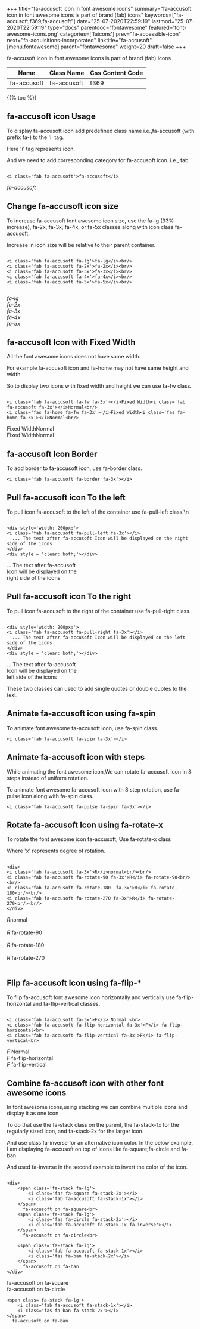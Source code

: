 +++
title="fa-accusoft icon in font awesome icons"
summary="fa-accusoft icon in font awesome icons is part of brand (fab) icons"
keywords=["fa-accusoft,f369,fa-accusoft"]
date="25-07-2020T22:59:19"
lastmod="25-07-2020T22:59:19"
type="docs"
parentdoc="fontawesome"
featured='font-awesome-icons.png'
categories=['faicons']
prev="fa-accessible-icon"
next="fa-acquisitions-incorporated"
linktitle="fa-accusoft"
[menu.fontawesome]
parent="fontawesome"
weight=20
draft=false
+++


fa-accusoft icon in font awesome icons is part of brand (fab) icons

<div class='table-responsive'><table class='table'><thead><tr><th>Name</th><th>Class Name</th><th>Css Content Code</th></tr></thead><tbody><tr><td>fa-accusoft</td><td>fa-accusoft</td><td>f369</td></tr></tbody></table></div>


{{% toc %}}


## fa-accusoft icon Usage

To display fa-accusoft icon add predefined class name i.e.,fa-accusoft (with prefix fa-) to the 'i' tag.

Here 'i' tag represents icon.

And we need to add corresponding category for fa-accusoft icon. i.e., fab.


```

<i class='fab fa-accusoft'>fa-accusoft</i>
```

<i class='fab fa-accusoft'>fa-accusoft</i>




## Change fa-accusoft icon size
To increase fa-accusoft font awesome icon size, use the fa-lg (33% increase), fa-2x, fa-3x, fa-4x, or fa-5x classes along with icon class fa-accusoft.

Increase in icon size will be relative to their parent container. 

```

<i class='fab fa-accusoft fa-lg'>fa-lg</i><br/>
<i class='fab fa-accusoft fa-2x'>fa-2x</i><br/>
<i class='fab fa-accusoft fa-3x'>fa-3x</i><br/>
<i class='fab fa-accusoft fa-4x'>fa-4x</i><br/>
<i class='fab fa-accusoft fa-5x'>fa-5x</i><br/>
            
```

<i class='fab fa-accusoft fa-lg'>fa-lg</i><br/>
<i class='fab fa-accusoft fa-2x'>fa-2x</i><br/>
<i class='fab fa-accusoft fa-3x'>fa-3x</i><br/>
<i class='fab fa-accusoft fa-4x'>fa-4x</i><br/>
<i class='fab fa-accusoft fa-5x'>fa-5x</i><br/>
            



## fa-accusoft Icon with Fixed Width 

All the font awesome icons does not have same width.

For example fa-accusoft icon and fa-home may not have same height and width.

So to display two icons with fixed width and height we can use fa-fw class.


```

<i class='fab fa-accusoft fa-fw fa-3x'></i>Fixed Width<i class='fab fa-accusoft fa-3x'></i>Normal<br/>
<i class='fas fa-home fa-fw fa-3x'></i>Fixed Width<i class='fas fa-home fa-3x'></i>Normal<br/>
```

<i class='fab fa-accusoft fa-fw fa-3x'></i>Fixed Width<i class='fab fa-accusoft fa-3x'></i>Normal<br/>
<i class='fas fa-home fa-fw fa-3x'></i>Fixed Width<i class='fas fa-home fa-3x'></i>Normal<br/>



## fa-accusoft Icon Border 

To add border to fa-accusoft icon, use fa-border class.


```
<i class='fab fa-accusoft fa-border fa-3x'></i>

```
<i class='fab fa-accusoft fa-border fa-3x'></i>





## Pull fa-accusoft icon To the left

To pull icon fa-accusoft to the left of the container use fa-pull-left class.\n

```

<div style='width: 200px;'>
<i class='fab fa-accusoft fa-pull-left fa-3x'></i>
  ... The text after fa-accusoft Icon will be displayed on the right side of the icons
</div>
<div style = 'clear: both;'></div>
```

<div style='width: 200px;'>
<i class='fab fa-accusoft fa-pull-left fa-3x'></i>
  ... The text after fa-accusoft Icon will be displayed on the right side of the icons
</div>
<div style = 'clear: both;'></div>




## Pull fa-accusoft icon To the right
To pull icon fa-accusoft to the right of the container use fa-pull-right class.

```

<div style='width: 200px;'>
<i class='fab fa-accusoft fa-pull-right fa-3x'></i>
  ... The text after fa-accusoft Icon will be displayed on the left side of the icons
</div>
<div style = 'clear: both;'></div>
```

<div style='width: 200px;'>
<i class='fab fa-accusoft fa-pull-right fa-3x'></i>
  ... The text after fa-accusoft Icon will be displayed on the left side of the icons
</div>
<div style = 'clear: both;'></div>

These two classes can used to add single quotes or double quotes to the text.


## Animate fa-accusoft icon using fa-spin
To animate font awesome fa-accusoft icon, use fa-spin class.

```
<i class='fab fa-accusoft fa-spin fa-3x'></i>
```
<i class='fab fa-accusoft fa-spin fa-3x'></i>




## Animate fa-accusoft icon with steps
While animating the font awesome icon,We can rotate fa-accusoft icon in 8 steps instead of uniform rotation.

To animate font awesome fa-accusoft icon with 8 step rotation, use fa-pulse icon along with fa-spin class.


```
<i class='fab fa-accusoft fa-pulse fa-spin fa-3x'></i>

```
<i class='fab fa-accusoft fa-pulse fa-spin fa-3x'></i>





## Rotate fa-accusoft Icon using fa-rotate-x
To rotate the font awesome icon fa-accusoft, Use fa-rotate-x class

Where 'x' represents degree of rotation.


```

<div>
<i class='fab fa-accusoft fa-3x'>R</i>normal<br/><br/>
<i class='fab fa-accusoft fa-rotate-90 fa-3x'>R</i> fa-rotate-90<br/><br/> 
<i class='fab fa-accusoft fa-rotate-180  fa-3x'>R</i> fa-rotate-180<br/><br/> 
<i class='fab fa-accusoft fa-rotate-270 fa-3x'>R</i> fa-rotate-270<br/><br/>
</div>
```

<div>
<i class='fab fa-accusoft fa-3x'>R</i>normal<br/><br/>
<i class='fab fa-accusoft fa-rotate-90 fa-3x'>R</i> fa-rotate-90<br/><br/> 
<i class='fab fa-accusoft fa-rotate-180  fa-3x'>R</i> fa-rotate-180<br/><br/> 
<i class='fab fa-accusoft fa-rotate-270 fa-3x'>R</i> fa-rotate-270<br/><br/>
</div>




## Flip fa-accusoft Icon using fa-flip-*
To flip fa-accusoft font awesome icon horizontally and vertically use fa-flip-horizontal and fa-flip-vertical classes. 

```

<i class='fab fa-accusoft fa-3x'>F</i> Normal <br>
<i class='fab fa-accusoft fa-flip-horizontal fa-3x'>F</i> fa-flip-horizontal<br>
<i class='fab fa-accusoft fa-flip-vertical fa-3x'>F</i> fa-flip-vertical<br>
```

<i class='fab fa-accusoft fa-3x'>F</i> Normal <br>
<i class='fab fa-accusoft fa-flip-horizontal fa-3x'>F</i> fa-flip-horizontal<br>
<i class='fab fa-accusoft fa-flip-vertical fa-3x'>F</i> fa-flip-vertical<br>




## Combine fa-accusoft icon with other font awesome icons
In font awesome icons,using stacking we can combine multiple icons and display it as one icon 

To do that use the fa-stack class on the parent, the fa-stack-1x for the regularly sized icon, and fa-stack-2x for the larger icon.

And use class fa-inverse for an alternative icon color. 
In the below example, I am displaying fa-accusoft on top of icons like fa-square,fa-circle and fa-ban.

And used fa-inverse in the second example to invert the color of the icon.

```

<div>
    <span class='fa-stack fa-lg'>
        <i class='far fa-square fa-stack-2x'></i>
        <i class='fab fa-accusoft fa-stack-1x'></i>
    </span>
      fa-accusoft on fa-square<br>
    <span class='fa-stack fa-lg'>
        <i class='fas fa-circle fa-stack-2x'></i>
        <i class='fab fa-accusoft fa-stack-1x fa-inverse'></i>
    </span>
      fa-accusoft on fa-circle<br>

    <span class='fa-stack fa-lg'>
        <i class='fab fa-accusoft fa-stack-1x'></i>
        <i class='fas fa-ban fa-stack-2x'></i>
    </span>
      fa-accusoft on fa-ban
</div>
```

<div>
    <span class='fa-stack fa-lg'>
        <i class='far fa-square fa-stack-2x'></i>
        <i class='fab fa-accusoft fa-stack-1x'></i>
    </span>
      fa-accusoft on fa-square<br>
    <span class='fa-stack fa-lg'>
        <i class='fas fa-circle fa-stack-2x'></i>
        <i class='fab fa-accusoft fa-stack-1x fa-inverse'></i>
    </span>
      fa-accusoft on fa-circle<br>

    <span class='fa-stack fa-lg'>
        <i class='fab fa-accusoft fa-stack-1x'></i>
        <i class='fas fa-ban fa-stack-2x'></i>
    </span>
      fa-accusoft on fa-ban
</div>






